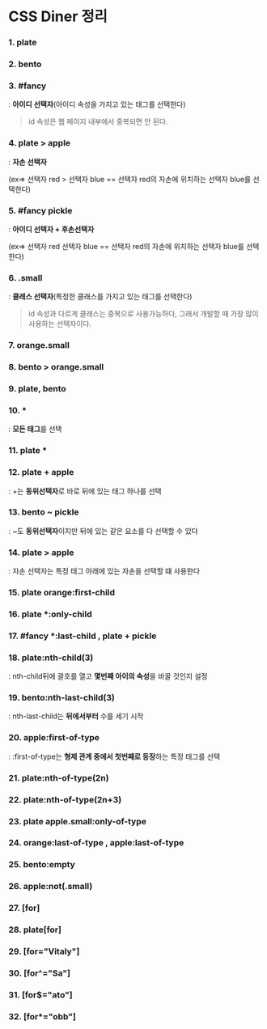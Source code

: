 # CSS Diner 정리

### 1. plate

### 2. bento

### 3. #fancy

: **아이디 선택자**(아이디 속성을 가지고 있는 태그를 선택한다)

> id 속성은 웹 페이지 내부에서 중복되면 안 된다.

### 4. plate > apple 

: **자손 선택자**

(ex=> 선택자 red > 선택자 blue == 선택자 red의 자손에 위치하는 선택자 blue를 선택한다)

### 5. \#fancy pickle

: **아이디 선택자 + 후손선택자** 

(ex=> 선택자 red 선택자 blue == 선택자 red의 자손에 위치하는 선택자 blue를 선택한다)

### 6. .small

: **클래스 선택자**(특정한 클래스를 가지고 있는 태그를 선택한다)

> id 속성과 다르게 클래스는 중복으로 사용가능하다, 그래서 개발할 때 가장 많이 사용하는 선택자이다.

### 7. orange.small

### 8. bento > orange.small

### 9. plate, bento

### 10. * 

: **모든 태그**를 선택

### 11. plate *

### 12. plate + apple

: +는 **동위선택자**로 바로 뒤에 있는 태그 하나를 선택 

### 13. bento ~ pickle

: ~도 **동위선택자**이지만 뒤에 있는 같은 요소를 다 선택할 수 있다

### 14. plate > apple

: 자손 선택자는 특정 태그 아래에 있는 자손을 선택할 떄 사용한다 

### 15. plate orange:first-child

### 16. plate *:only-child

### 17. #fancy *:last-child , plate + pickle

### 18. plate:nth-child(3)

: nth-child뒤에 괄호를 열고 **몇번째 아이의 속성**을 바꿀 것인지 설정

### 19. bento:nth-last-child(3)

: nth-last-child는 **뒤에서부터** 수를 세기 시작

### 20. apple:first-of-type

: :first-of-type는 **형제 관계 중에서 첫번째로 등장**하는 특정 태그를 선택

### 21. plate:nth-of-type(2n)

### 22. plate:nth-of-type(2n+3)

### 23. plate apple.small:only-of-type

### 24. orange:last-of-type , apple:last-of-type

### 25. bento:empty

### 26. apple:not(.small)

### 27. [for]

### 28. plate[for]

### 29. [for="Vitaly"]

### 30. [for^="Sa"]

### 31. [for$="ato"]

### 32. [for*="obb"]





